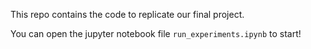This repo contains the code to replicate our final project.

You can open the jupyter notebook file ```run_experiments.ipynb``` to start!


